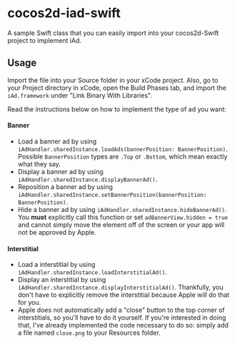 # cocos2d-iad-swift

A sample Swift class that you can easily import into your cocos2d-Swift project to implement iAd.

## Usage

Import the file into your Source folder in your xCode project. Also, go to your Project directory in xCode, open the Build Phases tab, and import the `iAd.framework` under "Link Binary With Libraries".

Read the instructions below on how to implement the type of ad you want:

#### Banner
* Load a banner ad by using `iAdHandler.sharedInstance.loadAds(bannerPosition: BannerPosition)`. Possible `BannerPosition` types are `.Top` or `.Bottom`, which mean exactly what they say.
* Display a banner ad by using `iAdHandler.sharedInstance.displayBannerAd()`.
* Reposition a banner ad by using `iAdHandler.sharedInstance.setBannerPosition(bannerPosition: BannerPosition)`.
* Hide a banner ad by using `iAdHandler.sharedInstance.hideBannerAd()`. You **must** explicitly call this function or set `adBannerView.hidden = true` and cannot simply move the element off of the screen or your app will not be approved by Apple.

#### Interstitial
* Load a interstitial by using `iAdHandler.sharedInstance.loadInterstitialAd()`.
* Display an interstitial by using `iAdHandler.sharedInstance.displayInterstitialAd()`. Thankfully, you don't have to explicitly remove the interstitial because Apple will do that for you.
* Apple does not automatically add a "close" button to the top corner of interstitials, so you'll have to do it yourself. If you're interested in doing that, I've already implemented the code necessary to do so: simply add a file named `close.png` to your Resources folder.
